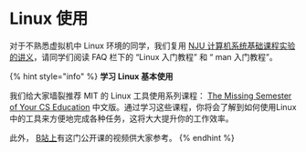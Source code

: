 # Linux 使用

对于不熟悉虚拟机中 Linux 环境的同学，我们复用 [NJU 计算机系统基础课程实验的讲义](https://nju-projectn.github.io/ics-pa-gitbook/ics2021/linux.html)，请同学们阅读 FAQ 栏下的 “Linux 入门教程” 和 “ man 入门教程”。

{% hint style="info" %}
**学习 Linux 基本使用**

我们给大家墙裂推荐 MIT 的 Linux 工具使用系列课程：  [The Missing Semester of Your CS Education](https://missing-semester-cn.github.io/) 中文版。通过学习这些课程，你将会了解到如何使用Linux中的工具来方便地完成各种任务，这将大大提升你的工作效率。

此外， [B站上](https://www.bilibili.com/video/BV1x7411H7wa)有这门公开课的视频供大家参考。
{% endhint %}

